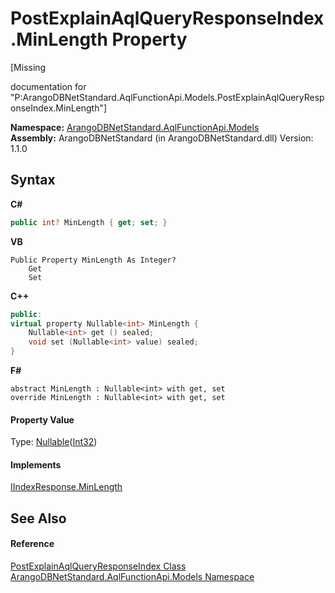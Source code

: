 # PostExplainAqlQueryResponseIndex.MinLength Property 
 

\[Missing <summary> documentation for "P:ArangoDBNetStandard.AqlFunctionApi.Models.PostExplainAqlQueryResponseIndex.MinLength"\]

**Namespace:**&nbsp;<a href="e03acbe1-782e-533e-7ffe-cd51613ed54f">ArangoDBNetStandard.AqlFunctionApi.Models</a><br />**Assembly:**&nbsp;ArangoDBNetStandard (in ArangoDBNetStandard.dll) Version: 1.1.0

## Syntax

**C#**<br />
``` C#
public int? MinLength { get; set; }
```

**VB**<br />
``` VB
Public Property MinLength As Integer?
	Get
	Set
```

**C++**<br />
``` C++
public:
virtual property Nullable<int> MinLength {
	Nullable<int> get () sealed;
	void set (Nullable<int> value) sealed;
}
```

**F#**<br />
``` F#
abstract MinLength : Nullable<int> with get, set
override MinLength : Nullable<int> with get, set
```


#### Property Value
Type: <a href="https://docs.microsoft.com/dotnet/api/system.nullable-1" target="_blank" rel="noopener noreferrer">Nullable</a>(<a href="https://docs.microsoft.com/dotnet/api/system.int32" target="_blank" rel="noopener noreferrer">Int32</a>)

#### Implements
<a href="ee5d428c-bf1b-4d90-8bf9-fb0ee34d89ec">IIndexResponse.MinLength</a><br />

## See Also


#### Reference
<a href="da0362a5-de95-6550-5569-177a7fbb9a53">PostExplainAqlQueryResponseIndex Class</a><br /><a href="e03acbe1-782e-533e-7ffe-cd51613ed54f">ArangoDBNetStandard.AqlFunctionApi.Models Namespace</a><br />